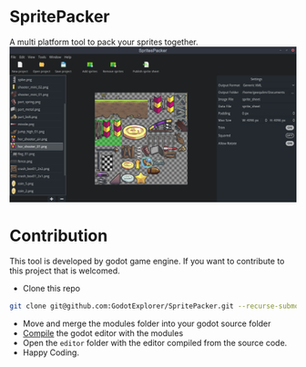 # SpritePacker
A multi platform tool to pack your sprites together.
![Screenshot](screenshots/screen1.png)

# Contribution

This tool is developed by godot game engine. If you want to contribute to this project that is welcomed.

* Clone this repo
```bash
git clone git@github.com:GodotExplorer/SpritePacker.git --recurse-submodules
```
* Move and merge the modules folder into your godot source folder
* [Compile](http://docs.godotengine.org/en/3.0/development/compiling/index.html) the godot editor with the modules
* Open the `editor` folder with the editor compiled from the source code.
* Happy Coding.